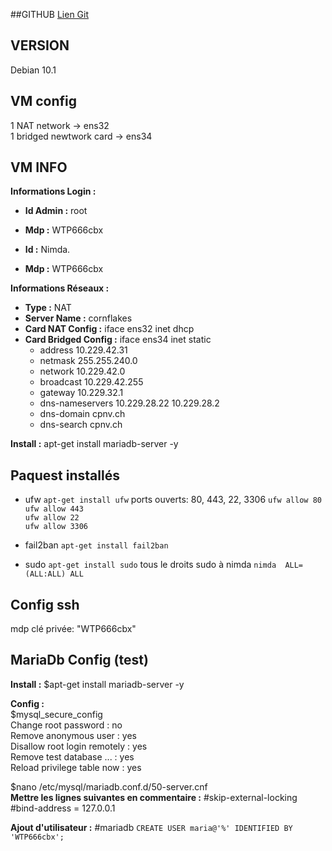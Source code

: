 
##GITHUB
[Lien Git](https://github.com/BergmannFlorian/webservunix)

## VERSION
Debian 10.1

## VM config
1 NAT network ->  ens32  
1 bridged newtwork card -> ens34

## VM INFO
__Informations Login :__

- __Id Admin :__ root
- __Mdp :__ WTP666cbx

- __Id :__ Nimda. 
- __Mdp :__ WTP666cbx

__Informations Réseaux :__
- __Type :__ NAT
- __Server Name :__ cornflakes
- __Card NAT Config :__ iface ens32 inet dhcp
- __Card Bridged Config :__ iface ens34 inet static
    - address 10.229.42.31
    - netmask 255.255.240.0
    - network 10.229.42.0
    - broadcast 10.229.42.255
    - gateway 10.229.32.1
    - dns-nameservers 10.229.28.22 10.229.28.2
    - dns-domain cpnv.ch
    - dns-search cpnv.ch

__Install :__ apt-get install mariadb-server -y
## Paquest installés
- ufw `apt-get install ufw`
    ports ouverts: 80, 443, 22, 3306
    `ufw allow 80`  
    `ufw allow 443`  
    `ufw allow 22`  
    `ufw allow 3306`  

- fail2ban `apt-get install fail2ban`
- sudo `apt-get install sudo`
    tous le droits sudo à nimda `nimda  ALL=(ALL:ALL) ALL`


## Config ssh
mdp clé privée: "WTP666cbx"

## MariaDb Config (test)
__Install :__ 
$apt-get install mariadb-server -y

__Config :__  
$mysql_secure_config  
Change root password : no  
Remove anonymous user : yes  
Disallow root login remotely : yes  
Remove test database ... : yes  
Reload privilege table now : yes

$nano /etc/mysql/mariadb.conf.d/50-server.cnf  
__Mettre les lignes suivantes en commentaire :__
#skip-external-locking
#bind-address            = 127.0.0.1

__Ajout d'utilisateur :__
#mariadb
`CREATE USER maria@'%' IDENTIFIED BY 'WTP666cbx';`
